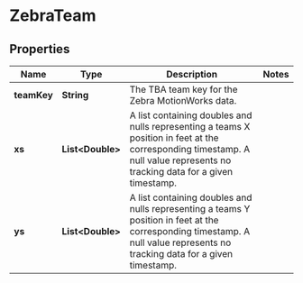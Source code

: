 

# ZebraTeam

## Properties

Name | Type | Description | Notes
------------ | ------------- | ------------- | -------------
**teamKey** | **String** | The TBA team key for the Zebra MotionWorks data. | 
**xs** | **List&lt;Double&gt;** | A list containing doubles and nulls representing a teams X position in feet at the corresponding timestamp. A null value represents no tracking data for a given timestamp. | 
**ys** | **List&lt;Double&gt;** | A list containing doubles and nulls representing a teams Y position in feet at the corresponding timestamp. A null value represents no tracking data for a given timestamp. | 




